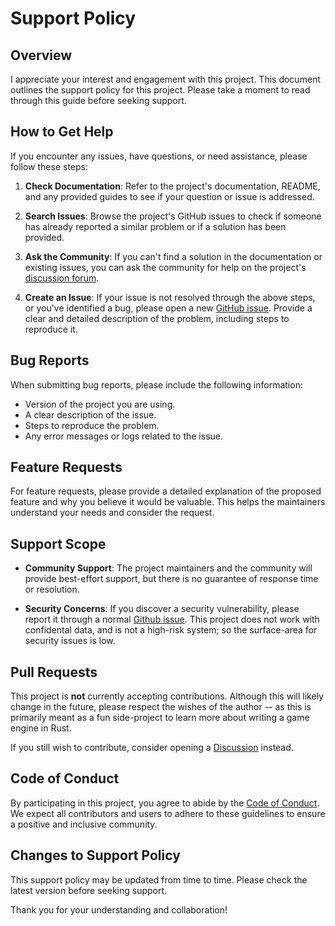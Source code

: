 # Support Policy

## Overview

I appreciate your interest and engagement with this project. This document
outlines the support policy for this project. Please take a moment to read
through this guide before seeking support.

## How to Get Help

If you encounter any issues, have questions, or need assistance, please follow
these steps:

1. **Check Documentation**: Refer to the project's documentation, README, and
   any provided guides to see if your question or issue is addressed.

2. **Search Issues**: Browse the project's GitHub issues to check if someone has
   already reported a similar problem or if a solution has been provided.

3. **Ask the Community**: If you can't find a solution in the documentation or
   existing issues, you can ask the community for help on the project's
   [discussion forum].

4. **Create an Issue**: If your issue is not resolved through the above steps,
   or you've identified a bug, please open a new [GitHub issue]. Provide a clear
   and detailed description of the problem, including steps to reproduce it.

[discussion forum]: https://github.com/bitwizeshift/go-github-actions/discussions
[Github issue]: https://github.com/bitwizeshift/go-github-actions/issues

## Bug Reports

When submitting bug reports, please include the following information:

* Version of the project you are using.
* A clear description of the issue.
* Steps to reproduce the problem.
* Any error messages or logs related to the issue.

## Feature Requests

For feature requests, please provide a detailed explanation of the proposed
feature and why you believe it would be valuable. This helps the maintainers
understand your needs and consider the request.

## Support Scope

* **Community Support**: The project maintainers and the community will provide
best-effort support, but there is no guarantee of response time or resolution.

* **Security Concerns**: If you discover a security vulnerability, please report
it through a normal [Github issue]. This project does not work with confidental
data, and is not a high-risk system; so the surface-area for security issues is
low.

## Pull Requests

This project is **not** currently accepting contributions.
Although this will likely change in the future, please respect the wishes of the
author -- as this is primarily meant as a fun side-project to learn more about
writing a game engine in Rust.

If you still wish to contribute, consider opening a [Discussion] instead.

[Discussion]: https://github.com/bitwizeshift/go-github-actions/discussions

## Code of Conduct

By participating in this project, you agree to abide by the
[Code of Conduct](./CODE_OF_CONDUCT.md). We expect all contributors and users to
adhere to these guidelines to ensure a positive and inclusive community.

## Changes to Support Policy

This support policy may be updated from time to time. Please check the latest
version before seeking support.

Thank you for your understanding and collaboration!
